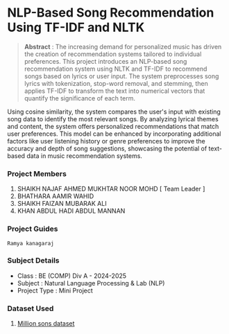 # NLP-Based Song Recommendation Using TF-IDF and NLTK

> **Abstract** : The increasing demand for personalized music has driven the creation of recommendation systems tailored to individual preferences. This project introduces an NLP-based song recommendation system using NLTK and TF-IDF to recommend songs based on lyrics or user input. The system preprocesses song lyrics with tokenization, stop-word removal, and stemming, then applies TF-IDF to transform the text into numerical vectors that quantify the significance of each term.

Using cosine similarity, the system compares the user's input with existing song data to identify the most relevant songs. By analyzing lyrical themes and content, the system offers personalized recommendations that match user preferences. This model can be enhanced by incorporating additional factors like user listening history or genre preferences to improve the accuracy and depth of song suggestions, showcasing the potential of text-based data in music recommendation systems.

### Project Members
1. SHAIKH NAJAF AHMED MUKHTAR NOOR MOHD  [ Team Leader ] 
2. BHATHARA AAMIR WAHID 
3. SHAIKH FAIZAN MUBARAK ALI 
4. KHAN ABDUL HADI ABDUL MANNAN 

### Project Guides
    Ramya kanagaraj

### Subject Details
- Class : BE (COMP) Div A - 2024-2025
- Subject : Natural Language Processing & Lab (NLP)
- Project Type : Mini Project



### Dataset Used
1. [Million sons dataset](https://www.kaggle.com/datasets/joebeachcapital/57651-spotify-songs)
